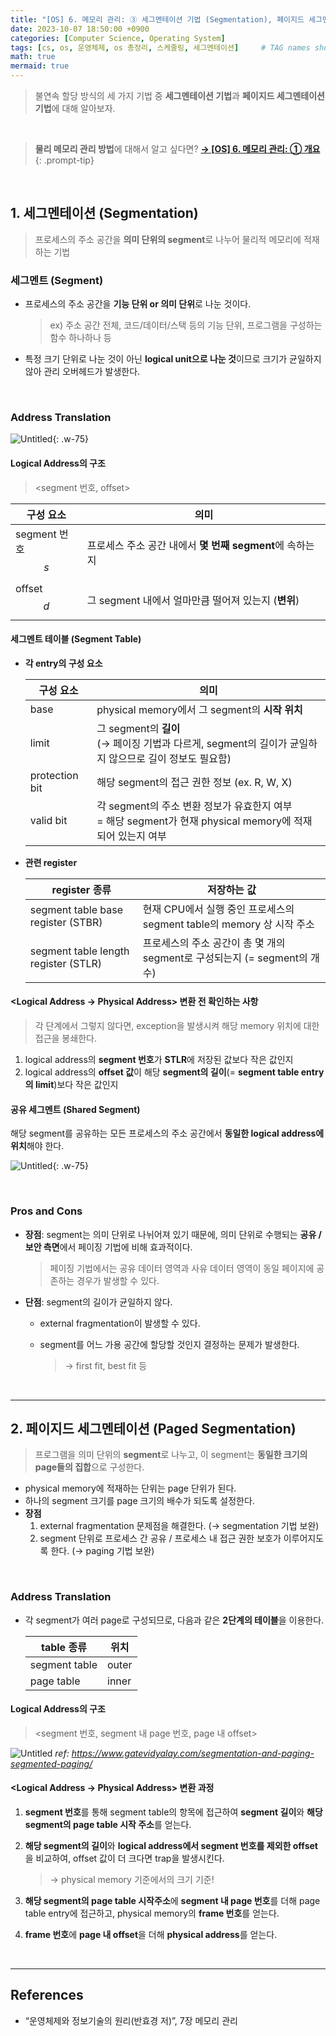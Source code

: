 ```yaml
---
title: "[OS] 6. 메모리 관리: ③ 세그멘테이션 기법 (Segmentation), 페이지드 세그멘테이션 기법 (Paged Segmentation)"
date: 2023-10-07 18:50:00 +0900
categories: [Computer Science, Operating System]
tags: [cs, os, 운영체제, os 총정리, 스케줄링, 세그멘테이션]     # TAG names should always be lowercase
math: true
mermaid: true
---
```


> 불연속 할당 방식의 세 가지 기법 중 **세그멘테이션 기법**과 **페이지드 세그멘테이션 기법**에 대해 알아보자.
> 

<br>

> **물리 메모리 관리 방법**에 대해서 알고 싶다면? [**→ [OS] 6. 메모리 관리: ① 개요**](/posts/os-memory-management-1/)
{: .prompt-tip}

<br>

## 1. 세그멘테이션 (Segmentation)

> 프로세스의 주소 공간을 **의미 단위의 segment**로 나누어 물리적 메모리에 적재하는 기법
> 

### 세그멘트 (Segment)

- 프로세스의 주소 공간을 **기능 단위 or 의미 단위**로 나눈 것이다.
    
    > ex) 주소 공간 전체, 코드/데이터/스택 등의 기능 단위, 프로그램을 구성하는 함수 하나하나 등
    > 
- 특정 크기 단위로 나눈 것이 아닌 **logical unit으로 나눈 것**이므로 크기가 균일하지 않아 관리 오버헤드가 발생한다.

<br>

### Address Translation

![Untitled](/assets/img/posts/Computer-Science/Operating-System/2023-10-07-15.jpeg){: .w-75}

#### Logical Address의 구조

> <segment 번호, offset>
> 

| 구성 요소          | 의미                                                     |
| ------------------ | -------------------------------------------------------- |
| segment 번호 $$s$$ | 프로세스 주소 공간 내에서 **몇 번째 segment**에 속하는지 |
| offset $$d$$       | 그 segment 내에서 얼마만큼 떨어져 있는지 (**변위**)      |

#### 세그멘트 테이블 (Segment Table)
- **각 entry의 구성 요소**
    
    | 구성 요소      | 의미                                                                                                        |
    | -------------- | ----------------------------------------------------------------------------------------------------------- |
    | base           | physical memory에서 그 segment의 **시작 위치**                                                              |
    | limit          | 그 segment의 **길이**<br>(→ 페이징 기법과 다르게, segment의 길이가 균일하지 않으므로 길이 정보도 필요함)    |
    | protection bit | 해당 segment의 접근 권한 정보 (ex. R, W, X)                                                                 |
    | valid bit      | 각 segment의 주소 변환 정보가 유효한지 여부<br>= 해당 segment가 현재 physical memory에 적재되어 있는지 여부 |

- **관련 register**
    
    | register 종류                        | 저장하는 값                                                               |
    | ------------------------------------ | ------------------------------------------------------------------------- |
    | segment table base register (STBR)   | 현재 CPU에서 실행 중인 프로세스의 segment table의 memory 상 시작 주소     |
    | segment table length register (STLR) | 프로세스의 주소 공간이 총 몇 개의 segment로 구성되는지 (= segment의 개수) |

#### <Logical Address → Physical Address> 변환 전 확인하는 사항
    
> 각 단계에서 그렇지 않다면, exception을 발생시켜 해당 memory 위치에 대한 접근을 봉쇄한다.

1. logical address의 <span class="hl">**segment 번호**</span>가 **STLR**에 저장된 값보다 작은 값인지
2. logical address의 <span class="hl">**offset 값**</span>이 해당 **segment의 길이**(= **segment table entry의 limit**)보다 작은 값인지

#### 공유 세그멘트 (Shared Segment)
해당 segment를 공유하는 모든 프로세스의 주소 공간에서 **동일한 logical address에 위치**해야 한다.
    
![Untitled](/assets/img/posts/Computer-Science/Operating-System/2023-10-07-16.jpeg){: .w-75}
    

<br>

### Pros and Cons

- **장점**: segment는 의미 단위로 나뉘어져 있기 때문에, 의미 단위로 수행되는 **공유 / 보안 측면**에서 페이징 기법에 비해 효과적이다.
    
    > 페이징 기법에서는 공유 데이터 영역과 사유 데이터 영역이 동일 페이지에 공존하는 경우가 발생할 수 있다.
    > 
- **단점**: segment의 길이가 균일하지 않다.
    - external fragmentation이 발생할 수 있다.
    - segment를 어느 가용 공간에 할당할 것인지 결정하는 문제가 발생한다.
        
        > → first fit, best fit 등
        > 

<br>

---

## 2. 페이지드 세그멘테이션 (Paged Segmentation)

> 프로그램을 의미 단위의 **segment**로 나누고, 이 segment는 **동일한 크기의 page들의 집합**으로 구성한다.

- physical memory에 적재하는 단위는 page 단위가 된다.
- 하나의 segment 크기를 page 크기의 배수가 되도록 설정한다.
- **장점**
    1. external fragmentation 문제점을 해결한다. (→ segmentation 기법 보완)
    2. segment 단위로 프로세스 간 공유 / 프로세스 내 접근 권한 보호가 이루어지도록 한다. (→ paging 기법 보완)

<br>

### Address Translation

- 각 segment가 여러 page로 구성되므로, 다음과 같은 **2단계의 테이블**을 이용한다.
    
    
    | table 종류    | 위치  |
    | ------------- | ----- |
    | segment table | outer |
    | page table    | inner |

#### Logical Address의 구조
    
> <segment 번호, segment 내 page 번호, page 내 offset>
> 

![Untitled](/assets/img/posts/Computer-Science/Operating-System/2023-10-07-17.png)
_ref: <https://www.gatevidyalay.com/segmentation-and-paging-segmented-paging/>_

#### <Logical Address → Physical Address> 변환 과정
1. <span class="hl">**segment 번호**</span>를 통해 segment table의 항목에 접근하여 **segment 길이**와 **해당 segment의 page table 시작 주소**를 얻는다.
2. **해당 segment의 길이**와 **logical address에서 segment 번호를 제외한 offset**을 비교하여, offset 값이 더 크다면 trap을 발생시킨다.
    
    > → physical memory 기준에서의 크기 기준!

3. **해당 segment의 page table 시작주소**에 <span class="hl">**segment 내 page 번호**</span>를 더해 page table entry에 접근하고, physical memory의 **frame 번호**를 얻는다.
4. **frame 번호**에 <span class="hl">**page 내 offset**</span>을 더해 **physical address**를 얻는다.

<br>

---

## References
- “운영체제와 정보기술의 원리(반효경 저)”, 7장 메모리 관리
